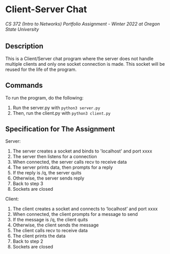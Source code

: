 # Client-Server Chat
###### CS 372 (Intro to Networks) Portfolio Assignment - Winter 2022 at Oregon State University

## Description

This is a Client/Server chat program where the server does not handle multiple clients 
and only one socket connection is made. This socket will be reused for the life of the
program. 

## Commands 

To run the program, do the following:

1. Run the server.py with `python3 server.py`
2. Then, run the client.py with `python3 client.py`


## Specification for The Assignment

Server: 
1. The server creates a socket and binds to 'localhost' and port xxxx
2. The server then listens for a connection
3. When connected, the server calls recv to receive data
4. The server prints data, then prompts for a reply
5. If the reply is /q, the server quits
6. Otherwise, the server sends reply
7. Back to step 3
8. Sockets are closed

Client: 
1. The client creates a socket and connects to ‘localhost’ and port xxxx
2. When connected, the client prompts for a message to send
3. If the message is /q, the client quits
4. Otherwise, the client sends the message
5. The client calls recv to receive data
6. The client prints the data
7. Back to step 2
8. Sockets are closed
